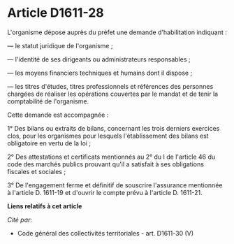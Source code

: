 # Article D1611-28

L'organisme dépose auprès du préfet une demande d'habilitation indiquant : 

― le statut juridique de l'organisme ; 

― l'identité de ses dirigeants ou administrateurs responsables ; 

― les moyens financiers techniques et humains dont il dispose ; 

― les titres d'études, titres professionnels et références des personnes chargées de réaliser les opérations couvertes par le
mandat et de tenir la comptabilité de l'organisme. 

Cette demande est accompagnée : 

1° Des bilans ou extraits de bilans, concernant les trois derniers exercices clos, pour les organismes pour lesquels
l'établissement des bilans est obligatoire en vertu de la loi ; 

2° Des attestations et certificats mentionnés au 2° du I de l'article 46 du code des marchés publics prouvant qu'il a
satisfait à ses obligations fiscales et sociales ; 

3° De l'engagement ferme et définitif de souscrire l'assurance mentionnée à l'article D. 1611-19 et d'ouvrir le compte prévu
à l'article D. 1611-21.

**Liens relatifs à cet article**

_Cité par_:

  - Code général des collectivités territoriales - art. D1611-30 (V)
